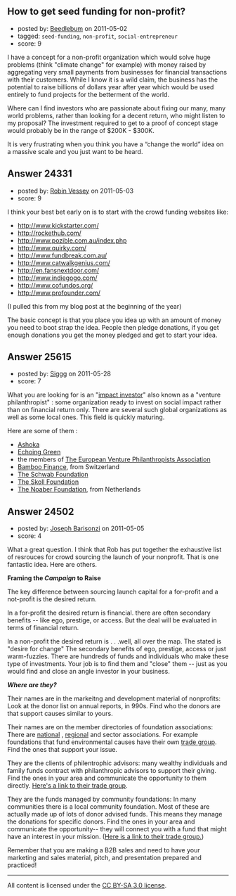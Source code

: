 ## How to get seed funding for non-profit?

- posted by: [Beedlebum](https://stackexchange.com/users/-1/10172-beedlebum) on 2011-05-02
- tagged: `seed-funding`, `non-profit`, `social-entrepreneur`
- score: 9

I have a concept for a non-profit organization which would solve huge problems (think "climate change" for example) with money raised by aggregating very small payments from businesses for financial transactions with their customers. While I know it is a wild claim, the business has the potential to raise billions of dollars year after year which would be used entirely to fund projects for the betterment of the world.

Where can I find investors who are passionate about fixing our many, many world problems, rather than looking for a decent return, who might listen to my proposal? The investment required to get to a proof of concept stage would probably be in the range of $200K - $300K.

It is very frustrating when you think you have a “change the world” idea on a massive scale and you just want to be heard.



## Answer 24331

- posted by: [Robin Vessey](https://stackexchange.com/users/-1/984-robin-vessey) on 2011-05-03
- score: 9

I think your best bet early on is to start with the crowd funding websites like:

 - http://www.kickstarter.com/
 - http://rockethub.com/
 - http://www.pozible.com.au/index.php
 - http://www.quirky.com/
 - http://www.fundbreak.com.au/
 - http://www.catwalkgenius.com/
 - http://en.fansnextdoor.com/
 - http://www.indiegogo.com/
 - http://www.cofundos.org/
 - http://www.profounder.com/

(I pulled this from my blog post at the beginning of the year)

The basic concept is that you place you idea up with an amount of money you need to boot strap the idea. People then pledge donations, if you get enough donations you get the money pledged and get to start your idea.



## Answer 25615

- posted by: [Siggg](https://stackexchange.com/users/-1/10878-siggg) on 2011-05-28
- score: 7

<p>What you are looking for is an "<a href="http://en.wikipedia.org/wiki/Impact_investing">impact investor</a>" also known as a "venture philanthropist" : some organization ready to invest on social impact rather than on financial return only. There are several such global organizations as well as some local ones. This field is quickly maturing.</p>

<p>Here are some of them :</p>

<ul>
<li><a href="http://www.ashoka.org/">Ashoka</a></li>
<li><a href="http://www.echoinggreen.org">Echoing Green</a></li>
<li>the members of <a href="http://www.evpa.eu.com">The European Venture Philanthropists Association</a></li>
<li><a href="http://www.bamboofinance.com">Bamboo Finance</a>, from Switzerland</li>
<li><a href="http://www.schwabfound.org">The Schwab Foundation</a></li>
<li><a href="http://www.skollfoundation.org">The Skoll Foundation</a></li>
<li><a href="http://www.noaber.com">The Noaber Foundation</a>, from Netherlands</li>
</ul>



## Answer 24502

- posted by: [Joseph Barisonzi](https://stackexchange.com/users/-1/8791-joseph-barisonzi) on 2011-05-05
- score: 4

<p>What a great question. I think that Rob has put together the exhaustive list of resrouces for crowd sourcing the launch of your nonprofit. That is one fantastic idea. Here are others.</p>

<p><strong>Framing the <em>Campaign</em> to Raise</strong></p>

<p>The key difference between sourcing launch capital for a for-profit and a not-profit is the desired return. </p>

<p>In a for-profit the desired return is financial. there are often secondary benefits -- like ego, prestige, or access. But the deal will be evaluated in terms of financial return. </p>

<p>In a non-profit the desired return is . . .well, all over the map. The stated is "desire for change" The secondary benefits of ego, prestige, access or just warm-fuzzies. There are hundreds of funds and individuals who make these type of investments. Your job is to find them and "close" them -- just as you would find and close an angle investor in your business.</p>

<p><em><strong>Where are they?</em></strong> </p>

<p>Their names are in the markeitng and development material of nonprofits:  Look at the donor list on annual reports, in 990s. Find who the donors are that support causes similar to yours.</p>

<p>Their names are on the member directories of foundation associations: There are <a href="http://www.cof.org/" rel="nofollow">national</a>  , <a href="http://www.fundsnetservices.com/grantman.htm" rel="nofollow">regional</a> and sector associations. For example foundations that fund environmental causes have their own <a href="http://www.ega.org/" rel="nofollow">trade group</a>. Find the ones that support your issue.  </p>

<p>They are the clients of philentrophic advisors: many wealthy individuals and family funds contract with philanthropic advisors to support their giving. Find the ones in your area and communicate the opportunity to them directly. <a href="http://www.advisorsinphilanthropy.org/net/home/" rel="nofollow">Here's a link to their trade group</a>.</p>

<p>They are the funds managed by community foundations: In many communities there is a local community foundation. Most of these are actually made up of lots of donor advised funds. This means they manage the donations for specific donors. Find the ones in your area and communicate the opportunity-- they will connect you with a fund that might have an interest in your mission. (<a href="http://www.communityfoundations.net/" rel="nofollow">Here is a link to their trade group.</a>)</p>

<p>Remember that you are making a B2B sales and need to have your marketing and sales material, pitch, and presentation prepared and practiced!</p>




---

All content is licensed under the [CC BY-SA 3.0 license](https://creativecommons.org/licenses/by-sa/3.0/).
